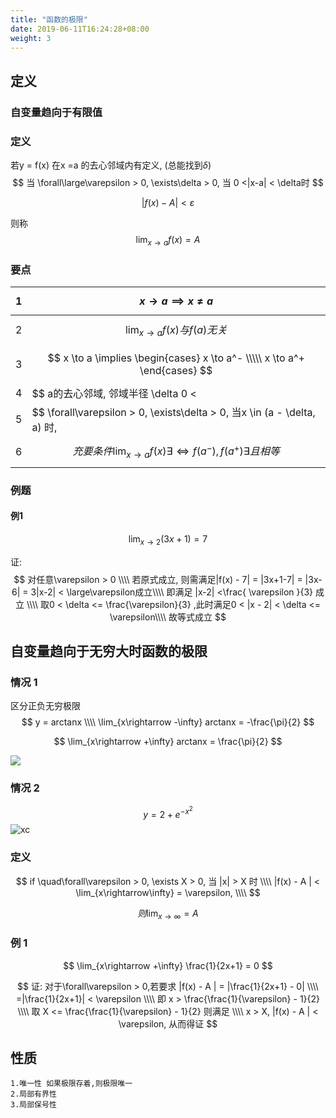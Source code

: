```yaml
---
title: "函数的极限"
date: 2019-06-11T16:24:28+08:00
weight: 3
---
```


## 定义

### 自变量趋向于有限值



### 定义

若y = f(x) 在x =a 的去心邻域内有定义, (总能找到$\delta$)
$$
当 \forall\large\varepsilon > 0, \exists\delta > 0, 当 0 <|x-a| < \delta时
$$

$$
|f(x) - A| < \varepsilon
$$

则称
$$
\lim_{x\rightarrow a}f(x) = A
$$

### 要点

| 1    | $$ x \to a  \implies  x  \neq  a  $$                         |
| ---- | ------------------------------------------------------------ |
| 2    | $$\lim_{x\rightarrow a} f(x) 与 f(a) 无关$$                  |
| 3    | $$ x \to a \implies \begin{cases} x \to a^- \\\\\ x \to a^+  \end{cases} $$ |
| 4    | $$ a的去心邻域, 邻域半径 \delta 0 <                          |
| 5    | $$ \forall\varepsilon > 0, \exists\delta > 0, 当x \in (a - \delta, a) 时, |
| 6    | $$ 充要条件 \lim_{x\rightarrow a}f(x) \exists \Longleftrightarrow  f(a^-) , f(a^+) \exists 且相等$$ |




### 例题

#### 例1

$$
\lim_{x\rightarrow 2}(3x+1) = 7
$$

证:  
$$
对任意\varepsilon  > 0 \\\\  
若原式成立, 则需满足|f(x) - 7| = |3x+1-7| = |3x-6| = 3|x-2| < \large\varepsilon成立\\\\  
即满足 |x-2| <\frac{ \varepsilon }{3} 成立 \\\\  
取0 < \delta <= \frac{\varepsilon}{3} ,此时满足0 < |x - 2| < \delta <= \varepsilon\\\\  
故等式成立
$$



## 自变量趋向于无穷大时函数的极限


### 情况 1  

区分正负无穷极限
$$
y = arctanx \\\\  
\lim_{x\rightarrow -\infty} arctanx = -\frac{\pi}{2}
$$

$$
\lim_{x\rightarrow +\infty} arctanx = \frac{\pi}{2} 
$$


![](../assets/1.svg)

### 情况 2

$$
y = 2 + e^{-x^2}
$$
![xc](../assets/2.svg)

### 定义

$$
if \quad\forall\varepsilon > 0, \exists X > 0, 当 |x| > X 时  \\\\  
|f(x) - A | < \lim_{x\rightarrow\infty} = \varepsilon,  \\\\
$$

$$
则 \lim_{x\rightarrow\infty} = A
$$



### 例 1

$$
\lim_{x\rightarrow +\infty} \frac{1}{2x+1} = 0
$$


$$
证: 对于\forall\varepsilon > 0,若要求 
|f(x) - A | = |\frac{1}{2x+1} - 0| \\\\  
=|\frac{1}{2x+1}| < \varepsilon \\\\  
即 x > \frac{\frac{1}{\varepsilon} - 1}{2} \\\\  
取 X <= \frac{\frac{1}{\varepsilon} - 1}{2} 则满足 \\\\  
x > X, |f(x) - A | < \varepsilon, 从而得证
$$



## 性质

```hightlight
1.唯一性 如果极限存着,则极限唯一
2.局部有界性
3.局部保号性 
```